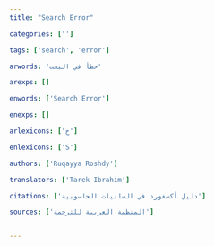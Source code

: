 ```yaml
---
title: "Search Error"

categories: ['']

tags: ['search', 'error']

arwords: 'خطأ في البحث'

arexps: []

enwords: ['Search Error']

enexps: []

arlexicons: ['خ']

enlexicons: ['S']

authors: ['Ruqayya Roshdy']

translators: ['Tarek Ibrahim']

citations: ['دليل أكسفورد في السانيات الحاسوبية']

sources: ['المنظمة العربية للترجمة']


---
```

